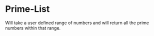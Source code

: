 # Prime-List
Will take a user defined range of numbers and will return all the prime numbers within that range.
